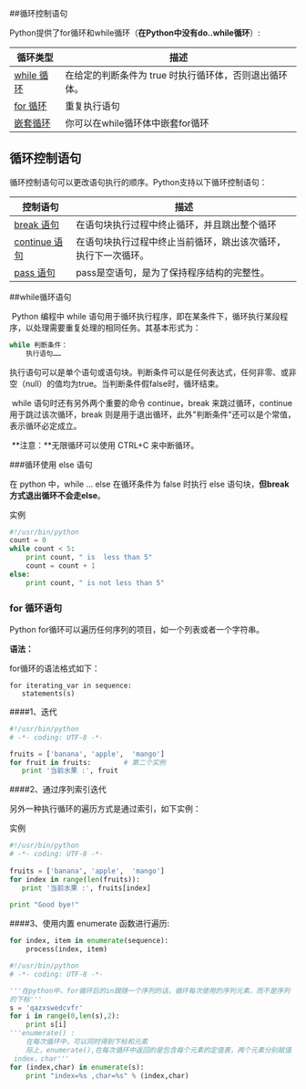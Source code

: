 ##循环控制语句

Python提供了for循环和while循环（**在Python中没有do..while循环**）:

| 循环类型                                     | 描述                             |
| ---------------------------------------- | ------------------------------ |
| [while 循环](http://www.runoob.com/python/python-while-loop.html) | 在给定的判断条件为 true 时执行循环体，否则退出循环体。 |
| [for 循环](http://www.runoob.com/python/python-for-loop.html) | 重复执行语句                         |
| [嵌套循环](http://www.runoob.com/python/python-nested-loops.html) | 你可以在while循环体中嵌套for循环           |



## 循环控制语句

循环控制语句可以更改语句执行的顺序。Python支持以下循环控制语句：

| 控制语句                                     | 描述                              |
| ---------------------------------------- | ------------------------------- |
| [break 语句](http://www.runoob.com/python/python-break-statement.html) | 在语句块执行过程中终止循环，并且跳出整个循环          |
| [continue 语句](http://www.runoob.com/python/python-continue-statement.html) | 在语句块执行过程中终止当前循环，跳出该次循环，执行下一次循环。 |
| [pass 语句](http://www.runoob.com/python/python-pass-statement.html) | pass是空语句，是为了保持程序结构的完整性。         |



##while循环语句

​	Python 编程中 while 语句用于循环执行程序，即在某条件下，循环执行某段程序，以处理需要重复处理的相同任务。其基本形式为：

```python
while 判断条件：
    执行语句……
```

​	执行语句可以是单个语句或语句块。判断条件可以是任何表达式，任何非零、或非空（null）的值均为true。当判断条件假false时，循环结束。

​	while 语句时还有另外两个重要的命令 continue，break 来跳过循环，continue 用于跳过该次循环，break 则是用于退出循环，此外"判断条件"还可以是个常值，表示循环必定成立。

​	**注意：**无限循环可以使用 CTRL+C 来中断循环。

###循环使用 else 语句

在 python 中，while … else 在循环条件为 false 时执行 else 语句块，**但break方式退出循环不会走else**。

实例

```python
#!/usr/bin/python 
count = 0
while count < 5:   
    print count, " is  less than 5"   
    count = count + 1
else:   
    print count, " is not less than 5"
```



### for 循环语句

Python for循环可以遍历任何序列的项目，如一个列表或者一个字符串。

**语法：**

for循环的语法格式如下：

```
for iterating_var in sequence:
   statements(s)
```



####1、迭代

```python
#!/usr/bin/python
# -*- coding: UTF-8 -*-

fruits = ['banana', 'apple',  'mango']
for fruit in fruits:        # 第二个实例
   print '当前水果 :', fruit
```



####2、通过序列索引迭代

另外一种执行循环的遍历方式是通过索引，如下实例：

实例

```python
#!/usr/bin/python
# -*- coding: UTF-8 -*-
 
fruits = ['banana', 'apple',  'mango']
for index in range(len(fruits)):
   print '当前水果 :', fruits[index]
 
print "Good bye!"
```



####3、使用内置 enumerate 函数进行遍历:

```python
for index, item in enumerate(sequence):
    process(index, item)
```

```python
#!/usr/bin/python
# -*- coding: UTF-8 -*-

'''在python中，for循环后的in跟随一个序列的话，循环每次使用的序列元素，而不是序列
的下标'''
s = 'qazxswedcvfr'
for i in range(0,len(s),2):
    print s[i]
'''enumerate() :
    在每次循环中，可以同时得到下标和元素
    际上，enumerate(),在每次循环中返回的是包含每个元素的定值表，两个元素分别赋值
 index，char'''
for (index,char) in enumerate(s):
    print "index=%s ,char=%s" % (index,char)
```

